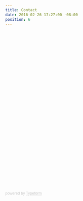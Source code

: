 ```yaml
---
title: Contact
date: 2016-02-26 17:27:00 -08:00
position: 6
---
```


<div class="typeform-widget" data-url="https://wayfarelabs.typeform.com/to/e0PimC" style="width: 100%; height: 500px;" > </div> <script> (function() { var qs,js,q,s,d=document, gi=d.getElementById, ce=d.createElement, gt=d.getElementsByTagName, id="typef_orm", b="https://embed.typeform.com/"; if(!gi.call(d,id)) { js=ce.call(d,"script"); js.id=id; js.src=b+"embed.js"; q=gt.call(d,"script")[0]; q.parentNode.insertBefore(js,q) } })() </script> <div style="font-family: Sans-Serif;font-size: 12px;color: #999;opacity: 0.5; padding-top: 5px;" > powered by <a href="https://www.typeform.com/examples/forms/contact-form-template/?utm_campaign=e0PimC&amp;utm_source=typeform.com-345997-Basic&amp;utm_medium=typeform&amp;utm_content=typeform-embedded-contactform&amp;utm_term=EN" style="color: #999" target="_blank">Typeform</a> </div>